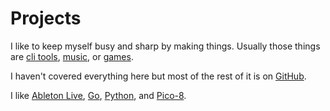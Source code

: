 # Projects

I like to keep myself busy and sharp by making things.
Usually those things are [cli tools](/projects/tools.html), [music](/projects/music.html), or [games](/projects/games.html).

I haven't covered everything here but most of the rest of it is on [GitHub](https://github.com/stilvoid).

I like [Ableton Live](https://www.ableton.com/en/live/), [Go](https://go.dev/), [Python](https://www.python.org/), and [Pico-8](https://www.lexaloffle.com/pico-8.php).
